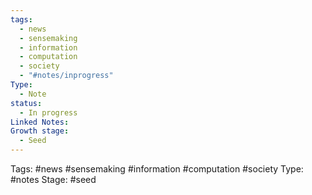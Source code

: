 ```yaml
---
tags:
  - news
  - sensemaking
  - information
  - computation
  - society
  - "#notes/inprogress"
Type:
  - Note
status:
  - In progress
Linked Notes: 
Growth stage:
  - Seed
---
```

Tags: #news  #sensemaking #information #computation #society 
Type: #notes 
Stage: #seed 

